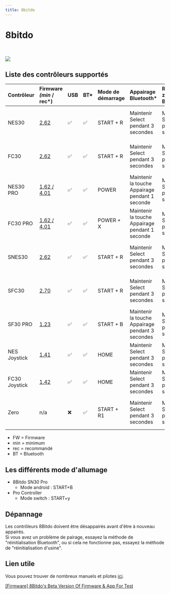 ```yaml
---
title: 8bitdo
---
```


# 8bitdo

​

![](http://support.8bitdo.com/images/Logo-black.svg)

## Liste des contrôleurs supportés <a id="list-of-supported-controllers"></a>

| Contrôleur | Firmware _\(min_ / rec\*\) | USB | BT\* | Mode de démarrage | Appairage Bluetooth\* | Remise à zéro Bluetooth\* | Remise à zéro d'usine |
| :--- | :--- | :--- | :--- | :--- | :--- | :--- | :--- |
| ​NES30​ | ​[2.62](http://support.8bitdo.com/)​ | ​​✅​ | ​​✅​ | START + R | Maintenir Select pendant 3 secondes | Maintenir Select pendant 3 secondes | Maintenir Select pendant 8 secondes |
| ​FC30​ | ​[2.62](http://support.8bitdo.com/)​ | ​​✅​ | ​​✅​ | START + R | Maintenir Select pendant 3 secondes | Maintenir Select pendant 3 secondes | Maintenir Select pendant 8 secondes |
| ​NES30 PRO​ | ​[1.62 / 4.01](http://support.8bitdo.com/)​ | ​​✅​ | ​​✅​ | POWER | Maintenir la touche Appairage pendant 1 seconde | Maintenir Select pendant 3 secondes | Maintenir Start pendant 8 secondes |
| ​FC30 PRO​ | ​[1.62 / 4.01](http://support.8bitdo.com/)​ | ​​✅​ | ​​✅​ | POWER + X | Maintenir la touche Appairage pendant 1 seconde | Maintenir Select pendant 3 secondes | Maintenir Start pendant 8 secondes |
| ​SNES30​ | ​[2.62](http://support.8bitdo.com/)​ | ​​✅​ | ​​✅​ | START + R | Maintenir Select pendant 3 secondes | Maintenir Select pendant 3 secondes | Maintenir Select pendant 8 secondes |
| ​SFC30​ | ​[2.70](http://support.8bitdo.com/)​ | ​​✅​ | ​​✅​ | START + R | Maintenir Select pendant 3 secondes | Maintenir Select pendant 3 secondes | Maintenir Select pendant 8 secondes |
| ​SF30 PRO​ | ​[1.23](http://support.8bitdo.com/)​ | ​​✅​ | ​​✅​ | START + B | Maintenir la touche Appairage pendant 3 secondes | Maintenir Select pendant 3 secondes | Maintenir Select pendant 8 secondes |
| ​NES Joystick​ | ​[1.41](http://support.8bitdo.com/)​ | ​​✅​ | ​​✅​ | HOME | Maintenir Select pendant 3 secondes | Maintenir Select pendant 3 secondes | -- |
| ​FC30 Joystick​ | ​[1.42](http://support.8bitdo.com/)​ | ​​✅​ | ​​✅​ | HOME | Maintenir Select pendant 3 secondes | Maintenir Select pendant 3 secondes | -- |
| ​Zero​ | n/a | ​​❌​ | ​​✅​ | START + R1 | Maintenir Select pendant 3 secondes | Maintenir Select pendant 3 secondes | Maintenir Select pendant 8 secondes |

* FW = Firmware
* min = minimum
* rec = recommandé
* BT = Bluetooth

## Les différents mode d'allumage

* 8Bitdo SN30 Pro
  * Mode android : START+B
* Pro Controller
  * Mode switch : START+y

## Dépannage

Les contrôleurs 8Bitdo doivent être désappairés avant d'être à nouveau appairés.  
Si vous avez un problème de pairage, essayez la méthode de "réinitialisation Bluetooth", ou si cela ne fonctionne pas, essayez la méthode de "réinitialisation d'usine".

## Lien utile

Vous pouvez trouver de nombreux manuels et pilotes [ici](https://support.8bitdo.com/).

[\[Firmware\] 8Bitdo's Beta Version Of Firmware & App For Test​](https://support.8bitdo.com/)

